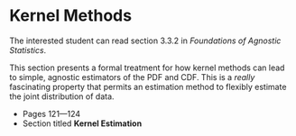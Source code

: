 # Kernel Methods 

The interested student can read section 3.3.2 in *Foundations of Agnostic Statistics*. 

This section presents a formal treatment for how kernel methods can lead to simple, agnostic estimators of the PDF and CDF. This is a *really* fascinating property that permits an estimation method to flexibly estimate the joint distribution of data. 

- Pages 121—124
- Section titled **Kernel Estimation** 
